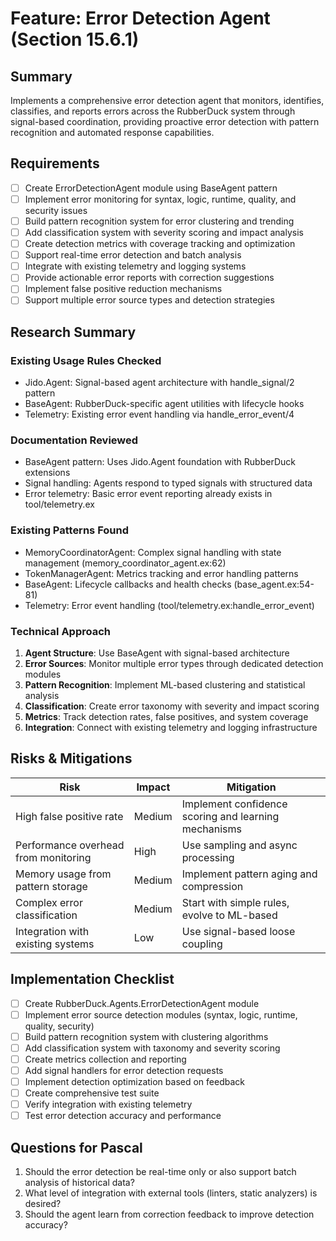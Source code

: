 # Feature: Error Detection Agent (Section 15.6.1)

## Summary
Implements a comprehensive error detection agent that monitors, identifies, classifies, and reports errors across the RubberDuck system through signal-based coordination, providing proactive error detection with pattern recognition and automated response capabilities.

## Requirements
- [ ] Create ErrorDetectionAgent module using BaseAgent pattern
- [ ] Implement error monitoring for syntax, logic, runtime, quality, and security issues
- [ ] Build pattern recognition system for error clustering and trending
- [ ] Add classification system with severity scoring and impact analysis
- [ ] Create detection metrics with coverage tracking and optimization
- [ ] Support real-time error detection and batch analysis
- [ ] Integrate with existing telemetry and logging systems
- [ ] Provide actionable error reports with correction suggestions
- [ ] Implement false positive reduction mechanisms
- [ ] Support multiple error source types and detection strategies

## Research Summary

### Existing Usage Rules Checked
- Jido.Agent: Signal-based agent architecture with handle_signal/2 pattern
- BaseAgent: RubberDuck-specific agent utilities with lifecycle hooks
- Telemetry: Existing error event handling via handle_error_event/4

### Documentation Reviewed
- BaseAgent pattern: Uses Jido.Agent foundation with RubberDuck extensions
- Signal handling: Agents respond to typed signals with structured data
- Error telemetry: Basic error event reporting already exists in tool/telemetry.ex

### Existing Patterns Found
- MemoryCoordinatorAgent: Complex signal handling with state management (memory_coordinator_agent.ex:62)
- TokenManagerAgent: Metrics tracking and error handling patterns
- BaseAgent: Lifecycle callbacks and health checks (base_agent.ex:54-81)
- Telemetry: Error event handling (tool/telemetry.ex:handle_error_event)

### Technical Approach
1. **Agent Structure**: Use BaseAgent with signal-based architecture
2. **Error Sources**: Monitor multiple error types through dedicated detection modules
3. **Pattern Recognition**: Implement ML-based clustering and statistical analysis
4. **Classification**: Create error taxonomy with severity and impact scoring
5. **Metrics**: Track detection rates, false positives, and system coverage
6. **Integration**: Connect with existing telemetry and logging infrastructure

## Risks & Mitigations
| Risk | Impact | Mitigation |
|------|--------|------------|
| High false positive rate | Medium | Implement confidence scoring and learning mechanisms |
| Performance overhead from monitoring | High | Use sampling and async processing |
| Memory usage from pattern storage | Medium | Implement pattern aging and compression |
| Complex error classification | Medium | Start with simple rules, evolve to ML-based |
| Integration with existing systems | Low | Use signal-based loose coupling |

## Implementation Checklist
- [ ] Create RubberDuck.Agents.ErrorDetectionAgent module
- [ ] Implement error source detection modules (syntax, logic, runtime, quality, security)
- [ ] Build pattern recognition system with clustering algorithms
- [ ] Add classification system with taxonomy and severity scoring
- [ ] Create metrics collection and reporting
- [ ] Add signal handlers for error detection requests
- [ ] Implement detection optimization based on feedback
- [ ] Create comprehensive test suite
- [ ] Verify integration with existing telemetry
- [ ] Test error detection accuracy and performance

## Questions for Pascal
1. Should the error detection be real-time only or also support batch analysis of historical data?
2. What level of integration with external tools (linters, static analyzers) is desired?
3. Should the agent learn from correction feedback to improve detection accuracy?